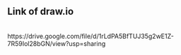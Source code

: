 <h2>Link of draw.io</h2>
</br>
https://drive.google.com/file/d/1rLdPA5BfTUJ35g2wE1Z-7R59Iol28bGN/view?usp=sharing
